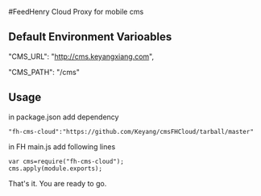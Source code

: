 #FeedHenry Cloud Proxy for mobile cms

## Default Environment Varioables

"CMS_URL": "http://cms.keyangxiang.com",

"CMS_PATH": "/cms"

## Usage

in package.json add dependency

    "fh-cms-cloud":"https://github.com/Keyang/cmsFHCloud/tarball/master"
    
in FH main.js add following lines

    var cms=require("fh-cms-cloud");
    cms.apply(module.exports);
    

That's it. You are ready to go.
